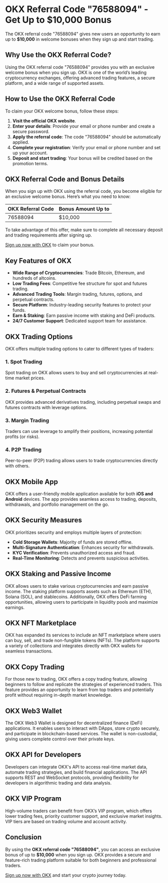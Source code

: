 # OKX Referral Code "76588094" - Get Up to $10,000 Bonus

The OKX referral code "76588094" gives new users an opportunity to earn up to **$10,000** in welcome bonuses when they sign up and start trading.

## Why Use the OKX Referral Code?
Using the OKX referral code "76588094" provides you with an exclusive welcome bonus when you sign up. OKX is one of the world’s leading cryptocurrency exchanges, offering advanced trading features, a secure platform, and a wide range of supported assets.

## How to Use the OKX Referral Code
To claim your OKX welcome bonus, follow these steps:

1. **Visit the official OKX website**.
2. **Enter your details**: Provide your email or phone number and create a secure password.
3. **Apply the referral code**: The code "76588094" should be automatically applied.
4. **Complete your registration**: Verify your email or phone number and set up your account.
5. **Deposit and start trading**: Your bonus will be credited based on the promotion terms.

## OKX Referral Code and Bonus Details
When you sign up with OKX using the referral code, you become eligible for an exclusive welcome bonus. Here’s what you need to know:

| OKX Referral Code | Bonus Amount Up to |
|------------------|------------------|
| 76588094        | $10,000          |

To take advantage of this offer, make sure to complete all necessary deposit and trading requirements after signing up.

[Sign up now with OKX](https://www.okx.com/join/76588094) to claim your bonus.

## Key Features of OKX
- **Wide Range of Cryptocurrencies**: Trade Bitcoin, Ethereum, and hundreds of altcoins.
- **Low Trading Fees**: Competitive fee structure for spot and futures trading.
- **Advanced Trading Tools**: Margin trading, futures, options, and perpetual contracts.
- **Secure Platform**: Industry-leading security features to protect your funds.
- **Earn & Staking**: Earn passive income with staking and DeFi products.
- **24/7 Customer Support**: Dedicated support team for assistance.

## OKX Trading Options
OKX offers multiple trading options to cater to different types of traders:

### 1. **Spot Trading**
Spot trading on OKX allows users to buy and sell cryptocurrencies at real-time market prices.

### 2. **Futures & Perpetual Contracts**
OKX provides advanced derivatives trading, including perpetual swaps and futures contracts with leverage options.

### 3. **Margin Trading**
Traders can use leverage to amplify their positions, increasing potential profits (or risks).

### 4. **P2P Trading**
Peer-to-peer (P2P) trading allows users to trade cryptocurrencies directly with others.

## OKX Mobile App
OKX offers a user-friendly mobile application available for both **iOS and Android** devices. The app provides seamless access to trading, deposits, withdrawals, and portfolio management on the go.

## OKX Security Measures
OKX prioritizes security and employs multiple layers of protection:
- **Cold Storage Wallets**: Majority of funds are stored offline.
- **Multi-Signature Authentication**: Enhances security for withdrawals.
- **KYC Verification**: Prevents unauthorized access and fraud.
- **Real-Time Monitoring**: Detects and prevents suspicious activities.

## OKX Staking and Passive Income
OKX allows users to stake various cryptocurrencies and earn passive income. The staking platform supports assets such as Ethereum (ETH), Solana (SOL), and stablecoins. Additionally, OKX offers DeFi farming opportunities, allowing users to participate in liquidity pools and maximize earnings.

## OKX NFT Marketplace
OKX has expanded its services to include an NFT marketplace where users can buy, sell, and trade non-fungible tokens (NFTs). The platform supports a variety of collections and integrates directly with OKX wallets for seamless transactions.

## OKX Copy Trading
For those new to trading, OKX offers a copy trading feature, allowing beginners to follow and replicate the strategies of experienced traders. This feature provides an opportunity to learn from top traders and potentially profit without requiring in-depth market knowledge.

## OKX Web3 Wallet
The OKX Web3 Wallet is designed for decentralized finance (DeFi) applications. It enables users to interact with DApps, store crypto securely, and participate in blockchain-based services. The wallet is non-custodial, giving users complete control over their private keys.

## OKX API for Developers
Developers can integrate OKX's API to access real-time market data, automate trading strategies, and build financial applications. The API supports REST and WebSocket protocols, providing flexibility for developers in algorithmic trading and data analysis.

## OKX VIP Program
High-volume traders can benefit from OKX’s VIP program, which offers lower trading fees, priority customer support, and exclusive market insights. VIP tiers are based on trading volume and account activity.

## Conclusion
By using the **OKX referral code "76588094"**, you can access an exclusive bonus of up to **$10,000** when you sign up. OKX provides a secure and feature-rich trading platform suitable for both beginners and professional traders.

[Sign up now with OKX](https://www.okx.com/join/76588094) and start your crypto journey today.
```
